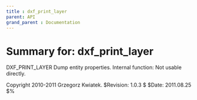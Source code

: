 ```yaml
---
title : dxf_print_layer
parent: API
grand_parent : Documentation
---
```

# Summary for: **dxf_print_layer**

DXF_PRINT_LAYER Dump entity properties.
Internal function: Not usable directly.

Copyright 2010-2011 Grzegorz Kwiatek.
$Revision: 1.0.3 $  $Date: 2011.08.25 $%

